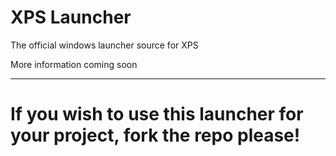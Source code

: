 # XPS Launcher
The official windows launcher source for XPS

More information coming soon

---

# If you wish to use this launcher for your project, fork the repo please!